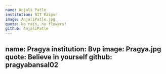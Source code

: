 ```yaml
---
name: Anjali Patle
institution: NIT Raipur
image: AnjaliPatle.jpg
quote: No rain, no flowers!
github: AnjaliPatle
---
```

name: Pragya 
institution: Bvp
image: Pragya.jpg
quote: Believe in yourself
github: pragyabansal02
---

